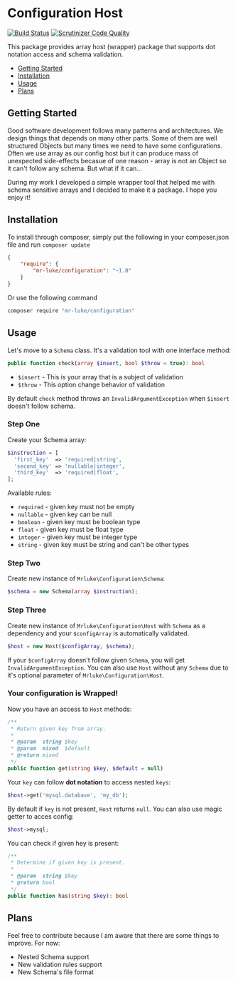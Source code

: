 # Configuration Host

[![Build Status](https://scrutinizer-ci.com/g/mr-luke/configuration/badges/build.png?b=master)](https://scrutinizer-ci.com/g/mr-luke/configuration/build-status/master)
[![Scrutinizer Code Quality](https://scrutinizer-ci.com/g/mr-luke/configuration/badges/quality-score.png?b=master)](https://scrutinizer-ci.com/g/mr-luke/configuration/?branch=master)

This package provides array host (wrapper) package that supports dot notation access and schema validation.

* [Getting Started](#getting-started)
* [Installation](#installation)
* [Usage](#usage)
* [Plans](#plans)

## Getting Started

Good software development follows many patterns and architectures. We design things that depends on many other parts. Some of them are well structured Objects but many times we need to have some configurations. Often we use array as our config host but it can produce mass of unexpected side-effects becasue of one reason - array is not an Object so it can't follow any schema. But what if it can...

During my work I developed a simple wrapper tool that helped me with schema sensitive arrays and I decided to make it a package. I hope you enjoy it!

## Installation

To install through composer, simply put the following in your composer.json file and run `composer update`

```json
{
    "require": {
        "mr-luke/configuration": "~1.0"
    }
}
```
Or use the following command

```bash
composer require "mr-luke/configuration"
```

## Usage

Let's move to a `Schema` class. It's a validation tool with one interface method:

```php
public function check(array $insert, bool $throw = true): bool
```

* `$insert` - This is your array that is a subject of validation
* `$throw`  - This option change behavior of validation

By default `check` method throws an `InvalidArgumentException` when `$insert` doesn't follow schema.

### Step One

Create your Schema array:
```php
$instruction = [
  'first_key'  => 'required|string',
  'second_key' => 'nullable|integer',
  'third_key'  => 'required|float',
];
```

Available rules:
* `required` - given key must not be empty
* `nullable` - given key can be null
* `boolean`  - given key must be boolean type
* `float`    - given key must be float type
* `integer`  - given key must be integer type
* `string`   - given key must be string and can't be other types

### Step Two

Create new instance of `Mrluke\Configuration\Schema`:

```php
$schema = new Schema(array $instruction);
```

### Step Three

Create new instance of `Mrluke\Configuration\Host` with `Schema` as a dependency and your `$configArray` is automatically validated.

```php
$host = new Host($configArray, $schema);
```

If your `$configArray` doesn't follow given `Schema`, you will get `InvalidArgumentException`. You can also use `Host` without any `Schema` due to it's optional parameter of `Mrluke\Configuration\Host`.

### Your configuration is Wrapped!

Now you have an access to `Host` methods:

```php
/**
 * Return given key from array.
 *
 * @param  string $key
 * @param  mixed  $default
 * @return mixed
 */
public function get(string $key, $default = null)
```

Your `key` can follow **dot notation** to access nested `keys`:
```php
$host->get('mysql.database', 'my_db');
```

By default if `key` is not present, `Host` returns `null`. You can also use magic getter to acces config:
```php
$host->mysql;
```

You can check if given hey is present:
```php
/**
 * Determine if given key is present.
 *
 * @param  string $key
 * @return bool
 */
public function has(string $key): bool
```

## Plans

Feel free to contribute because I am aware that there are some things to improve. For now:
* Nested Schema support
* New validation rules support
* New Schema's file format
